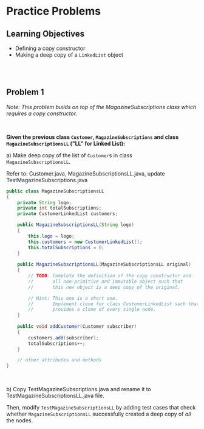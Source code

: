 Practice Problems
========================

Learning Objectives
-------------------
- Defining a copy constructor
- Making a deep copy of a `LinkedList` object


<br><br>

Problem 1
---------

*Note: This problem builds on top of the MagazineSubscriptions class which requires a copy constructor.*

<br>

**Given the previous class `Customer`, `MagazineSubscriptions` and class `MagazineSubscriptionsLL` ("LL" for Linked List):**

a) Make deep copy of the list of `Customer`s in class `MagazineSubscriptionsLL`. 

Refer to: Customer.java, MagazineSubscriptionsLL.java, update TestMagazineSubscriptions.java

```java
public class MagazineSubscriptionsLL
{
    private String logo;
    private int totalSubscriptions;
    private CustomerLinkedList customers;

    public MagazineSubscriptionsLL(String logo) 
    {
        this.logo = logo;
        this.customers = new CustomerLinkedList();
        this.totalSubscriptions = 0;
    }
    
	public MagazineSubscriptionsLL(MagazineSubscriptionsLL original)
	{
		// TODO: Complete the definition of the copy constructor and
		//       all non-primitive and immutable object such that
		//       this new object is a deep copy of the original.

	    // Hint: This one is a short one.
	    //       Implement clone for class CustomerLinkedList such that it
	    //       provides a clone of every single node.     
	}
    
    public void addCustomer(Customer subscriber)
    {
        customers.add(subscriber);
        totalSubscriptions++;
    }

    // other attributes and methods 
}
```
<br>

b) Copy TestMagazineSubscriptions.java and rename it to TestMagazineSubscriptionsLL.java file. 

Then, modify `TestMagazineSubscriptionsLL` by adding test cases that check whether `MagazineSubscriptionsLL` successfully created a deep copy of *all* the nodes.


